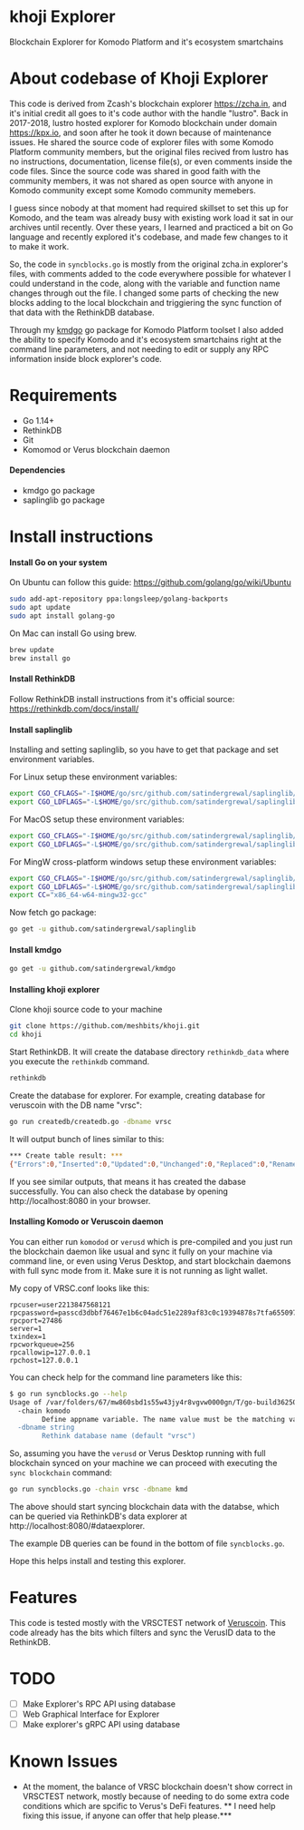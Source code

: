 # khoji Explorer
 Blockchain Explorer for Komodo Platform and it's ecosystem smartchains


# About codebase of Khoji Explorer
This code is derived from Zcash's blockchain explorer https://zcha.in, and it's initial credit all goes to it's code author with the handle "lustro".
Back in 2017-2018, lustro hosted explorer for Komodo blockchain under domain https://kpx.io, and soon after he took it down because of maintenance issues. He shared the source code of explorer files with some Komodo Platform community members, but the original files recived from lustro has no instructions, documentation, license file(s), or even comments inside the code files. Since the source code was shared in good faith with the community members, it was not shared as open source with anyone in Komodo community except some Komodo community memebers.

I guess since nobody at that moment had required skillset to set this up for Komodo, and the team was already busy with existing work load it sat in our archives until recently. Over these years, I learned and practiced a bit on Go language and recently explored it's codebase, and made few changes to it to make it work.

So, the code in `syncblocks.go` is mostly from the original zcha.in explorer's files, with comments added to the code everywhere possible for whatever I could understand in the code, along with the variable and function name changes through out the file. I changed some parts of checking the new blocks adding to the local blockchain and triggiering the sync function of that data with the RethinkDB database.

Through my [kmdgo](https://github.com/satindergrewal/kmdgo) go package for Komodo Platform toolset I also added the ability to specify Komodo and it's ecosystem smartchains right at the command line parameters, and not needing to edit or supply any RPC information inside block explorer's code.

# Requirements

- Go 1.14+
- RethinkDB
- Git
- Komomod or Verus blockchain daemon

#### Dependencies

- kmdgo go package
- saplinglib go package

# Install instructions

#### Install Go on your system

On Ubuntu can follow this guide: https://github.com/golang/go/wiki/Ubuntu

```bash
sudo add-apt-repository ppa:longsleep/golang-backports
sudo apt update
sudo apt install golang-go
```

On Mac can install Go using brew.

```bash
brew update
brew install go
```

#### Install RethinkDB

Follow RethinkDB install instructions from it's official source: https://rethinkdb.com/docs/install/

#### Install saplinglib

Installing and setting saplinglib, so you have to get that package and set environment variables.

For Linux setup these environment variables:

```bash
export CGO_CFLAGS="-I$HOME/go/src/github.com/satindergrewal/saplinglib/src/"
export CGO_LDFLAGS="-L$HOME/go/src/github.com/satindergrewal/saplinglib/dist/linux -lsaplinglib -lpthread -ldl -lm"
```

For MacOS setup these environment variables:

```bash
export CGO_CFLAGS="-I$HOME/go/src/github.com/satindergrewal/saplinglib/src/"
export CGO_LDFLAGS="-L$HOME/go/src/github.com/satindergrewal/saplinglib/dist/darwin -lsaplinglib -framework Security"
```

For MingW cross-platform windows setup these environment variables:

```bash
export CGO_CFLAGS="-I$HOME/go/src/github.com/satindergrewal/saplinglib/src/"
export CGO_LDFLAGS="-L$HOME/go/src/github.com/satindergrewal/saplinglib/dist/win64 -lsaplinglib -lws2_32 -luserenv"
export CC="x86_64-w64-mingw32-gcc"
```

Now fetch go package:

```bash
go get -u github.com/satindergrewal/saplinglib
```

#### Install kmdgo

```bash
go get -u github.com/satindergrewal/kmdgo
```

#### Installing khoji explorer

Clone khoji source code to your machine

```bash
git clone https://github.com/meshbits/khoji.git
cd khoji
```

Start RethinkDB. It will create the database directory `rethinkdb_data` where you execute the `rethinkdb` command.

```bash
rethinkdb
```

Create the database for explorer. For example, creating database for veruscoin with the DB name "vrsc":

```bash
go run createdb/createdb.go -dbname vrsc
```

It will output bunch of lines similar to this:
```bash
*** Create table result: ***
{"Errors":0,"Inserted":0,"Updated":0,"Unchanged":0,"Replaced":0,"Renamed":0,"Skipped":0,"Deleted":0,"Created":1,"DBsCreated":0,"TablesCreated":0,"Dropped":0,"DBsDropped":0,"TablesDropped":0,"GeneratedKeys":null,"FirstError":"","ConfigChanges":null,"Changes":null}
```

If you see similar outputs, that means it has created the dabase successfully.
You can also check the database by opening http://localhost:8080 in your browser.

#### Installing Komodo or Veruscoin daemon

You can either run `komodod` or `verusd` which is pre-compiled and you just run the blockchain daemon like usual and sync it fully on your machine via command line, or even using Verus Desktop, and start blockchain daemons with full sync mode from it. Make sure it is not running as light wallet.

My copy of VRSC.conf looks like this:
```
rpcuser=user2213847568121
rpcpassword=passcd3dbbf76467e1b6c04adc51e2289af83c0c19394878s7tfa65509785649aecd44c745
rpcport=27486
server=1
txindex=1
rpcworkqueue=256
rpcallowip=127.0.0.1
rpchost=127.0.0.1
```

You can check help for the command line parameters like this:
```bash
$ go run syncblocks.go --help
Usage of /var/folders/67/mw860sbd1s55w43jy4r8vgvw0000gn/T/go-build362506638/b001/exe/syncblocks:
  -chain komodo
        Define appname variable. The name value must be the matching value of it's data directory name. Example Komodo's data directory is komodo, VerusCoin's data directory is `VRSC` and so on. (default "VRSC")
  -dbname string
        Rethink database name (default "vrsc")
```

So, assuming you have the `verusd` or Verus Desktop running with full blockchain synced on your machine we can proceed with executing the `sync blockchain` command:

```bash
go run syncblocks.go -chain vrsc -dbname kmd
```

The above should start syncing blockchain data with the databse, which can be queried via RethinkDB's data explorer at http://localhost:8080/#dataexplorer.

The example DB queries can be found in the bottom of file `syncblocks.go`.

Hope this helps install and testing this explorer.

# Features

This code is tested mostly with the VRSCTEST network of [Veruscoin](http://github.com/veruscoin/).
This code already has the bits which filters and sync the VerusID data to the RethinkDB.

# TODO

- [ ]	Make Explorer's RPC API using database
- [ ]	Web Graphical Interface for Explorer
- [ ]	Make explorer's gRPC API using database

# Known Issues

- At the moment, the balance of VRSC blockchain doesn't show correct in VRSCTEST network, mostly because of needing to do some extra code conditions which are spcific to Verus's DeFi features. ** I need help fixing this issue, if anyone can offer that help please.***